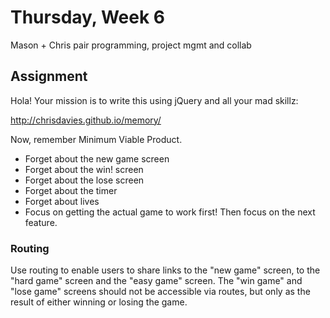 # Thursday, Week 6

Mason + Chris pair programming, project mgmt and collab

## Assignment

Hola! Your mission is to write this using jQuery and all your mad skillz:

http://chrisdavies.github.io/memory/

Now, remember Minimum Viable Product.

- Forget about the new game screen
- Forget about the win! screen
- Forget about the lose screen
- Forget about the timer
- Forget about lives
- Focus on getting the actual game to work first! Then focus on the next
feature.

### Routing

Use routing to enable users to share links to the "new game" screen, to the
"hard game" screen and the "easy game" screen. The "win game" and "lose game"
screens should not be accessible via routes, but only as the result of either
winning or losing the game.
